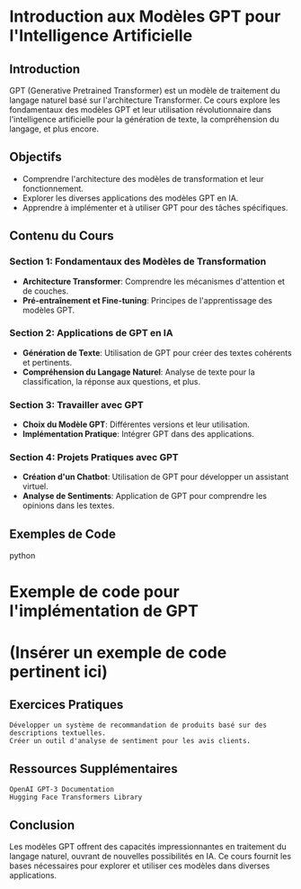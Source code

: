 # Introduction aux Modèles GPT pour l'Intelligence Artificielle

## Introduction
GPT (Generative Pretrained Transformer) est un modèle de traitement du langage naturel basé sur l'architecture Transformer. Ce cours explore les fondamentaux des modèles GPT et leur utilisation révolutionnaire dans l'intelligence artificielle pour la génération de texte, la compréhension du langage, et plus encore.

## Objectifs
- Comprendre l'architecture des modèles de transformation et leur fonctionnement.
- Explorer les diverses applications des modèles GPT en IA.
- Apprendre à implémenter et à utiliser GPT pour des tâches spécifiques.

## Contenu du Cours

### Section 1: Fondamentaux des Modèles de Transformation
- **Architecture Transformer**: Comprendre les mécanismes d'attention et de couches.
- **Pré-entraînement et Fine-tuning**: Principes de l'apprentissage des modèles GPT.

### Section 2: Applications de GPT en IA
- **Génération de Texte**: Utilisation de GPT pour créer des textes cohérents et pertinents.
- **Compréhension du Langage Naturel**: Analyse de texte pour la classification, la réponse aux questions, et plus.

### Section 3: Travailler avec GPT
- **Choix du Modèle GPT**: Différentes versions et leur utilisation.
- **Implémentation Pratique**: Intégrer GPT dans des applications.

### Section 4: Projets Pratiques avec GPT
- **Création d'un Chatbot**: Utilisation de GPT pour développer un assistant virtuel.
- **Analyse de Sentiments**: Application de GPT pour comprendre les opinions dans les textes.

## Exemples de Code

python
# Exemple de code pour l'implémentation de GPT
# (Insérer un exemple de code pertinent ici)

## Exercices Pratiques

    Développer un système de recommandation de produits basé sur des descriptions textuelles.
    Créer un outil d'analyse de sentiment pour les avis clients.

## Ressources Supplémentaires

    OpenAI GPT-3 Documentation
    Hugging Face Transformers Library

## Conclusion

Les modèles GPT offrent des capacités impressionnantes en traitement du langage naturel, ouvrant de nouvelles possibilités en IA. Ce cours fournit les bases nécessaires pour explorer et utiliser ces modèles dans diverses applications.